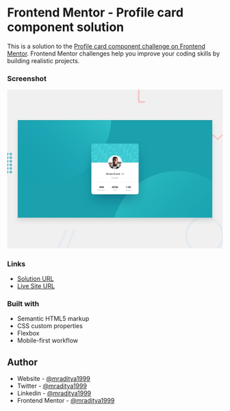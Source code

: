 # Frontend Mentor - Profile card component solution

This is a solution to the [Profile card component challenge on Frontend Mentor](https://www.frontendmentor.io/challenges/profile-card-component-cfArpWshJ). Frontend Mentor challenges help you improve your coding skills by building realistic projects.

### Screenshot

[![Design preview for the Profile card component coding challenge](./design/desktop-preview.jpg)](https://fm-02-profile-card-component.netlify.app)

### Links

- [Solution URL](https://www.frontendmentor.io/solutions/profile-card-component-axKk7az9cg)
- [Live Site URL](https://fm-02-profile-card-component.netlify.app)

### Built with

- Semantic HTML5 markup
- CSS custom properties
- Flexbox
- Mobile-first workflow

## Author

- Website - [@mraditya1999](https://www.adityayadav.live)
- Twitter - [@mraditya1999](https://twitter.com/mraditya1999)
- Linkedin - [@mraditya1999](https://www.linkedin.com/in/mraditya1999/)
- Frontend Mentor - [@mraditya1999](https://www.frontendmentor.io/profile/Aditya-oss-creator)
